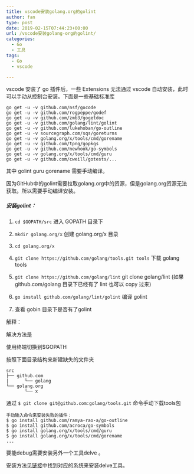```yaml
---
title: vscode安装golang.org的golint
author: fan
type: post
date: 2019-02-15T07:44:23+00:00
url: /vscode安装golang-org的golint/
categories:
  - Go
  - 工具
tags:
  - Go
  - vscode

---
```

vscode 安装了 go 插件后，一些 Extensions 无法通过 vscode 自动安装，此时可以手动从控制台安装。下面是一些基础标准库

<pre><code class="language-go line-numbers">go get -u -v github.com/nsf/gocode
go get -u -v github.com/rogpeppe/godef
go get -u -v github.com/zmb3/gogetdoc
go get -u -v github.com/golang/lint/golint
go get -u -v github.com/lukehoban/go-outline
go get -u -v sourcegraph.com/sqs/goreturns
go get -u -v golang.org/x/tools/cmd/gorename
go get -u -v github.com/tpng/gopkgs
go get -u -v github.com/newhook/go-symbols
go get -u -v golang.org/x/tools/cmd/guru
go get -u -v github.com/cweill/gotests/...
</code></pre>

其中 golint guru gorename 需要手动编译。
  
因为GitHub中的golint需要拉取golang.org中的资源，但是golang.org资源无法获取。所以需要手动编译安装。

##### 安装golint：

  1. `cd $GOPATH/src` 进入 GOPATH 目录下</p> 
  2. `mkdir golang.org/x` 创建 golang.org/x 目录

  3. `cd golang.org/x`

  4. `git clone https://github.com/golang/tools.git tools` 下载 golang tools

  5. `git clone https://github.com/golang/lint` git clone golang/lint (如果github.com/golang 目录下已经有了 lint 也可以 copy 过来)

  6. `go install github.com/golang/lint/golint` 编译 golint

  7. 查看 gobin 目录下是否有了golint

解释：
  
解决方法是
  
使用终端切换到$GOPATH
  
按照下面目录结构来新建缺失的文件夹

<pre><code class="line-numbers">src
├── github.com
|      └── golang
└── golang.org
       └── x
</code></pre>

通过 `$ git clone git@github.com:golang/tools.git` 命令手动下载tools包

<pre><code class="language-go line-numbers">手动输入命令来安装失败的插件：
$ go install github.com/ramya-rao-a/go-outline
$ go install github.com/acroca/go-symbols
$ go install golang.org/x/tools/cmd/guru
$ go install golang.org/x/tools/cmd/gorename
...
</code></pre>

要能debug需要安装另外一个工具delve 。
  
安装方法见[链接][1]中找到对应的系统来安装delve工具。

 [1]: https://github.com/derekparker/delve/blob/master/Documentation/installation/README.md